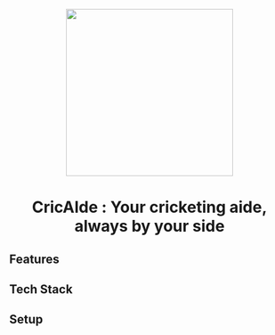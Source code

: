 <p align="center">
<img height="300" width="300" src="https://github.com/user-attachments/assets/05e82959-a971-4919-9bde-c6190f7e7635"/>
</p>

<h1 align="center">CricAIde : Your cricketing aide, always by your side</h1>

## Features

## Tech Stack

## Setup
